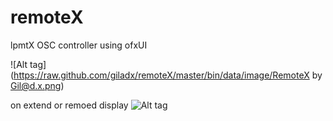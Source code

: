 # remoteX
lpmtX OSC controller using ofxUI

![Alt tag](https://raw.github.com/giladx/remoteX/master/bin/data/image/RemoteX by Gil@d.x.png)

on extend or remoed display
![Alt tag](https://raw.github.com/giladx/remoteX/master/bin/data/image/bg.png)


